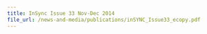 ```yaml
---
title: InSync Issue 33 Nov-Dec 2014
file_url: /news-and-media/publications/inSYNC_Issue33_ecopy.pdf
---
```

